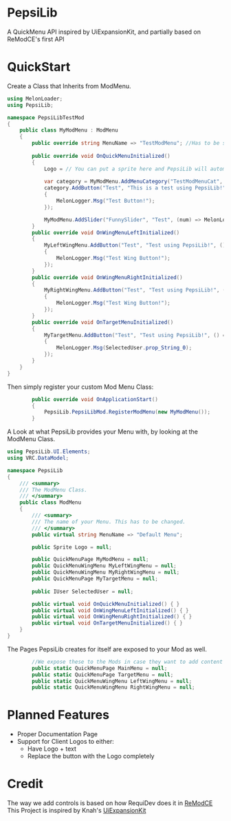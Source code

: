 # PepsiLib
A QuickMenu API inspired by UiExpansionKit, and partially based on ReModCE's first API

# QuickStart

Create a Class that Inherits from ModMenu.
```cs
using MelonLoader;
using PepsiLib;

namespace PepsiLibTestMod
{
    public class MyModMenu : ModMenu
    {
        public override string MenuName => "TestModMenu"; //Has to be set: Conflicts will arise if you don't
        
        public override void OnQuickMenuInitialized()
        {
            Logo = // You can put a sprite here and PepsiLib will automatically add it.
            
            var category = MyModMenu.AddMenuCategory("TestModMenuCat", "Testing Stuff");
            category.AddButton("Test", "This is a test using PepsiLib!", () =>
            {
                MelonLogger.Msg("Test Button!");
            });

            MyModMenu.AddSlider("FunnySlider", "Test", (num) => MelonLogger.Msg(num));
        }
        public override void OnWingMenuLeftInitialized()
        {
            MyLeftWingMenu.AddButton("Test", "Test using PepsiLib!", () =>
            {
                MelonLogger.Msg("Test Wing Button!");
            });
        } 
        public override void OnWingMenuRightInitialized()
        {
            MyRightWingMenu.AddButton("Test", "Test using PepsiLib!", () =>
            {
                MelonLogger.Msg("Test Wing Button!");
            });
        }
        public override void OnTargetMenuInitialized()
        {
            MyTargetMenu.AddButton("Test", "Test using PepsiLib!", () =>
            {
                MelonLogger.Msg(SelectedUser.prop_String_0);
            });
        }
    }
}
```

Then simply register your custom Mod Menu Class:
```cs
        public override void OnApplicationStart()
        {
            PepsiLib.PepsiLibMod.RegisterModMenu(new MyModMenu());
        }
```

A Look at what PepsiLib provides your Menu with, by looking at the ModMenu Class.
```cs
using PepsiLib.UI.Elements;
using VRC.DataModel;

namespace PepsiLib
{
    /// <summary>
    /// The ModMenu Class.
    /// </summary>
    public class ModMenu
    {
        /// <summary>
        /// The name of your Menu. This has to be changed.
        /// </summary>
        public virtual string MenuName => "Default Menu";

        public Sprite Logo = null;

        public QuickMenuPage MyModMenu = null;
        public QuickMenuWingMenu MyLeftWingMenu = null;
        public QuickMenuWingMenu MyRightWingMenu = null;
        public QuickMenuPage MyTargetMenu = null;
        
        public IUser SelectedUser = null;

        public virtual void OnQuickMenuInitialized() { }
        public virtual void OnWingMenuLeftInitialized() { }
        public virtual void OnWingMenuRightInitialized() { }
        public virtual void OnTargetMenuInitialized() { }  
    }
}
```

The Pages PepsiLib creates for itself are exposed to your Mod as well. 
```cs
        //We expose these to the Mods in case they want to add content to these pages. Unlikely but it can't hurt.
        public static QuickMenuPage MainMenu = null;
        public static QuickMenuPage TargetMenu = null;
        public static QuickMenuWingMenu LeftWingMenu = null;
        public static QuickMenuWingMenu RightWingMenu = null;
```

# Planned Features
* Proper Documentation Page
* Support for Client Logos to either:
    - Have Logo + text
    - Replace the button with the Logo completely

# Credit
The way we add controls is based on how RequiDev does it in [ReModCE](https://github.com/RequiDev/ReModCE) <br>
This Project is inspired by Knah's [UiExpansionKit](https://github.com/knah/vrcmods)
